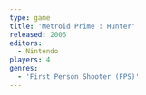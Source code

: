 ```yaml
---
type: game
title: 'Metroid Prime : Hunter'
released: 2006
editors: 
  - Nintendo
players: 4
genres:
  - 'First Person Shooter (FPS)'
---
```

